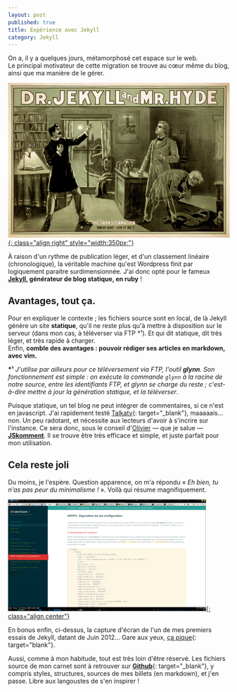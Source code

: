 ```yaml
---
layout: post
published: true
title: Expérience avec Jekyll
category: Jekyll
---
```

On a, il y a quelques jours, métamorphosé cet espace sur le web.  
Le principal motivateur de cette migration se trouve au cœur même du blog, ainsi que ma manière de le gérer.

[![Dr. Jekyll and Mr. Hyde](/images/drjekyllmrhyde.jpg){: class="align right" style="width:350px;"}](http://en.wikipedia.org/wiki/File:Dr_Jekyll_and_Mr_Hyde_poster_edit2.jpg)

À raison d'un rythme de publication léger, et d'un classement linéaire (chronologique), la véritable machine qu'est Wordpress finit par logiquement paraitre surdimensionnée. J'ai donc opté pour le fameux **[Jekyll](https://github.com/mojombo/jekyll), générateur de blog statique, en ruby** !

## Avantages, tout ça.
Pour en expliquer le contexte ; les fichiers source sont en local, de là Jekyll génère un site **statique**, qu'il ne reste plus qu'à mettre à disposition sur le serveur (dans mon cas, à téléverser via FTP \*¹). Et qui dit statique, dit très léger, et très rapide à charger.  
Enfin, **comble des avantages : pouvoir rédiger ses articles en markdown, avec vim.**

**\*¹** *J'utilise par ailleurs pour ce téléversement via FTP, l'outil __glynn__. Son fonctionnement est simple : on exécute la commande `glynn` à la racine de notre source, entre les identifiants FTP, et glynn se charge du reste ; c'est-à-dire mettre à jour la génération statique, et la téléverser*.

Puisque statique, un tel blog ne peut intégrer de commentaires, si ce n'est en javascript. J'ai rapidement testé [Talkatv](http://talka.tv){: target="\_blank"}, maaaaais… non. Un peu radotant, et nécessite aux lecteurs d'avoir à s'incrire sur l'instance. Ce sera donc, sous le conseil d'[Olivier](https://olivier.dossmann.net/) — que je salue — [**JSkomment**](http://code.google.com/p/jskomment/). Il se trouve être très efficace et simple, et juste parfait pour mon utilisation.

## Cela reste joli
Du moins, je l'espère. Question apparence, on m'a répondu « *Eh bien, tu n'as pas peur du minimalisme !* ». Voilà qui résume magnifiquement.  

[![capture d'écran Juin 2012](/images/captures/blog-solarized-mini.png){: class="align center"}](/images/captures/blog-solarized.png)

En bonus enfin, ci-dessus, la capture d'écran de l'un de mes premiers essais de Jekyll, datant de Juin 2012… Gare aux yeux, [ça pique](http://ethanschoonover.com/solarized){: target="blank"}.

Aussi, comme à mon habitude, tout est très loin d'être réservé. Les fichiers source de mon carnet sont à retrouver sur [**Github**](https://github.com/Schoewilliam/schoewilliam.legtux.org){: target="\_blank"}, y compris styles, structures, sources de mes billets (en markdown), et j'en passe. Libre aux langoustes de s'en inspirer !

